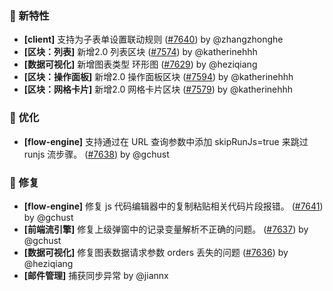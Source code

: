 ### 🎉 新特性

- **[client]** 支持为子表单设置联动规则 ([#7640](https://github.com/nocobase/nocobase/pull/7640)) by @zhangzhonghe
- **[区块：列表]** 新增2.0 列表区块 ([#7574](https://github.com/nocobase/nocobase/pull/7574)) by @katherinehhh
- **[数据可视化]** 新增图表类型 环形图 ([#7629](https://github.com/nocobase/nocobase/pull/7629)) by @heziqiang
- **[区块：操作面板]** 新增2.0 操作面板区块 ([#7594](https://github.com/nocobase/nocobase/pull/7594)) by @katherinehhh
- **[区块：网格卡片]** 新增2.0 网格卡片区块 ([#7579](https://github.com/nocobase/nocobase/pull/7579)) by @katherinehhh

### 🚀 优化

- **[flow-engine]** 支持通过在 URL 查询参数中添加 skipRunJs=true 来跳过 runjs 流步骤。 ([#7638](https://github.com/nocobase/nocobase/pull/7638)) by @gchust

### 🐛 修复

- **[flow-engine]** 修复 js 代码编辑器中的复制粘贴相关代码片段报错。 ([#7641](https://github.com/nocobase/nocobase/pull/7641)) by @gchust
- **[前端流引擎]** 修复上级弹窗中的记录变量解析不正确的问题。 ([#7637](https://github.com/nocobase/nocobase/pull/7637)) by @gchust
- **[数据可视化]** 修复图表数据请求参数 orders 丢失的问题 ([#7636](https://github.com/nocobase/nocobase/pull/7636)) by @heziqiang
- **[邮件管理]** 捕获同步异常 by @jiannx
